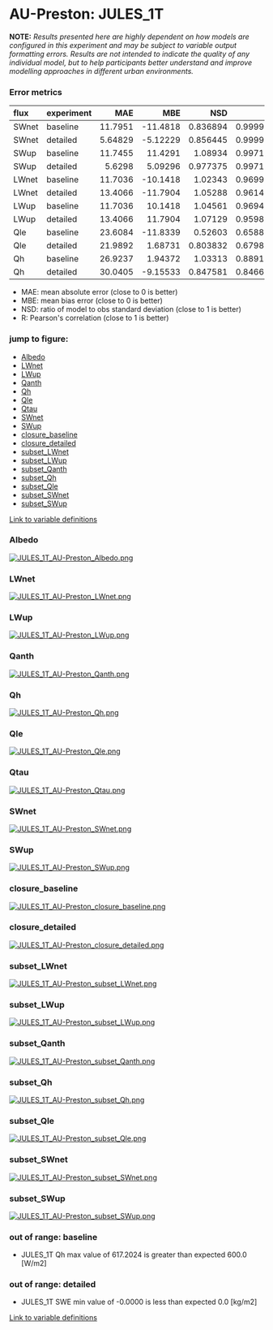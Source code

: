 # AU-Preston: JULES_1T

**NOTE:** *Results presented here are highly dependent on how models are configured in this experiment and may be subject to variable output formatting errors. Results are not intended to indicate the quality of any individual model, but to help participants better understand and improve modelling approaches in different urban environments.*

### Error metrics

| flux   | experiment   |      MAE |       MBE |      NSD |        R |
|:-------|:-------------|---------:|----------:|---------:|---------:|
| SWnet  | baseline     | 11.7951  | -11.4818  | 0.836894 | 0.999915 |
| SWnet  | detailed     |  5.64829 |  -5.12229 | 0.856445 | 0.999915 |
| SWup   | baseline     | 11.7455  |  11.4291  | 1.08934  | 0.997179 |
| SWup   | detailed     |  5.6298  |   5.09296 | 0.977375 | 0.997179 |
| LWnet  | baseline     | 11.7036  | -10.1418  | 1.02343  | 0.969997 |
| LWnet  | detailed     | 13.4066  | -11.7904  | 1.05288  | 0.961417 |
| LWup   | baseline     | 11.7036  |  10.1418  | 1.04561  | 0.969443 |
| LWup   | detailed     | 13.4066  |  11.7904  | 1.07129  | 0.959823 |
| Qle    | baseline     | 23.6084  | -11.8339  | 0.52603  | 0.658819 |
| Qle    | detailed     | 21.9892  |   1.68731 | 0.803832 | 0.679828 |
| Qh     | baseline     | 26.9237  |   1.94372 | 1.03313  | 0.889148 |
| Qh     | detailed     | 30.0405  |  -9.15533 | 0.847581 | 0.846661 |

 - MAE: mean absolute error (close to 0 is better)
 - MBE: mean bias error (close to 0 is better)
 - NSD: ratio of model to obs standard deviation (close to 1 is better)
 - R: Pearson's correlation (close to 1 is better)

### jump to figure:
 - [Albedo](#albedo)
 - [LWnet](#lwnet)
 - [LWup](#lwup)
 - [Qanth](#qanth)
 - [Qh](#qh)
 - [Qle](#qle)
 - [Qtau](#qtau)
 - [SWnet](#swnet)
 - [SWup](#swup)
 - [closure_baseline](#closure_baseline)
 - [closure_detailed](#closure_detailed)
 - [subset_LWnet](#subset_lwnet)
 - [subset_LWup](#subset_lwup)
 - [subset_Qanth](#subset_qanth)
 - [subset_Qh](#subset_qh)
 - [subset_Qle](#subset_qle)
 - [subset_SWnet](#subset_swnet)
 - [subset_SWup](#subset_swup)

[Link to variable definitions](../modelattrs/variable_definitions.md)

### <a name="albedo"></a>Albedo
[![JULES_1T_AU-Preston_Albedo.png](JULES_1T_AU-Preston_Albedo.png)](JULES_1T_AU-Preston_Albedo.png)

### <a name="lwnet"></a>LWnet
[![JULES_1T_AU-Preston_LWnet.png](JULES_1T_AU-Preston_LWnet.png)](JULES_1T_AU-Preston_LWnet.png)

### <a name="lwup"></a>LWup
[![JULES_1T_AU-Preston_LWup.png](JULES_1T_AU-Preston_LWup.png)](JULES_1T_AU-Preston_LWup.png)

### <a name="qanth"></a>Qanth
[![JULES_1T_AU-Preston_Qanth.png](JULES_1T_AU-Preston_Qanth.png)](JULES_1T_AU-Preston_Qanth.png)

### <a name="qh"></a>Qh
[![JULES_1T_AU-Preston_Qh.png](JULES_1T_AU-Preston_Qh.png)](JULES_1T_AU-Preston_Qh.png)

### <a name="qle"></a>Qle
[![JULES_1T_AU-Preston_Qle.png](JULES_1T_AU-Preston_Qle.png)](JULES_1T_AU-Preston_Qle.png)

### <a name="qtau"></a>Qtau
[![JULES_1T_AU-Preston_Qtau.png](JULES_1T_AU-Preston_Qtau.png)](JULES_1T_AU-Preston_Qtau.png)

### <a name="swnet"></a>SWnet
[![JULES_1T_AU-Preston_SWnet.png](JULES_1T_AU-Preston_SWnet.png)](JULES_1T_AU-Preston_SWnet.png)

### <a name="swup"></a>SWup
[![JULES_1T_AU-Preston_SWup.png](JULES_1T_AU-Preston_SWup.png)](JULES_1T_AU-Preston_SWup.png)

### <a name="closure_baseline"></a>closure_baseline
[![JULES_1T_AU-Preston_closure_baseline.png](JULES_1T_AU-Preston_closure_baseline.png)](JULES_1T_AU-Preston_closure_baseline.png)

### <a name="closure_detailed"></a>closure_detailed
[![JULES_1T_AU-Preston_closure_detailed.png](JULES_1T_AU-Preston_closure_detailed.png)](JULES_1T_AU-Preston_closure_detailed.png)

### <a name="subset_lwnet"></a>subset_LWnet
[![JULES_1T_AU-Preston_subset_LWnet.png](JULES_1T_AU-Preston_subset_LWnet.png)](JULES_1T_AU-Preston_subset_LWnet.png)

### <a name="subset_lwup"></a>subset_LWup
[![JULES_1T_AU-Preston_subset_LWup.png](JULES_1T_AU-Preston_subset_LWup.png)](JULES_1T_AU-Preston_subset_LWup.png)

### <a name="subset_qanth"></a>subset_Qanth
[![JULES_1T_AU-Preston_subset_Qanth.png](JULES_1T_AU-Preston_subset_Qanth.png)](JULES_1T_AU-Preston_subset_Qanth.png)

### <a name="subset_qh"></a>subset_Qh
[![JULES_1T_AU-Preston_subset_Qh.png](JULES_1T_AU-Preston_subset_Qh.png)](JULES_1T_AU-Preston_subset_Qh.png)

### <a name="subset_qle"></a>subset_Qle
[![JULES_1T_AU-Preston_subset_Qle.png](JULES_1T_AU-Preston_subset_Qle.png)](JULES_1T_AU-Preston_subset_Qle.png)

### <a name="subset_swnet"></a>subset_SWnet
[![JULES_1T_AU-Preston_subset_SWnet.png](JULES_1T_AU-Preston_subset_SWnet.png)](JULES_1T_AU-Preston_subset_SWnet.png)

### <a name="subset_swup"></a>subset_SWup
[![JULES_1T_AU-Preston_subset_SWup.png](JULES_1T_AU-Preston_subset_SWup.png)](JULES_1T_AU-Preston_subset_SWup.png)

### out of range: baseline

 - JULES_1T Qh max value of 617.2024 is greater than expected 600.0 [W/m2]

### out of range: detailed

 - JULES_1T SWE min value of -0.0000 is less than expected 0.0 [kg/m2]


[Link to variable definitions](../modelattrs/variable_definitions.md)

